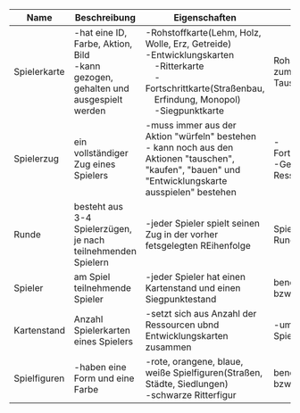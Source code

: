 | Name         	| Beschreibung 	| Eigenschaften                                                                                        	| Verwendung 	| Instanzen 	|
|--------------	|--------------	|------------------------------------------------------------------------------------------------------	|------------	|-----------	|
| Spielerkarte 	|    -hat eine ID, Farbe, Aktion, Bild <br/> -kann gezogen, gehalten und ausgespielt werden          	| -Rohstoffkarte(Lehm, Holz, Wolle, Erz, Getreide) <br />-Entwicklungskarten<br />&emsp;-Ritterkarte<br />&emsp;-Fortschrittkarte(Straßenbau, <br />&emsp;Erfindung, Monopol)<br />&emsp;-Siegpunktkarte|Rohstoffkarten werden zum Kaufen und Tauschen benötigt|-95 Rohstoffkarten<br />-25 Entwicklungskarten|
|Spielerzug           	|   ein vollständiger Zug eines Spielers         	|  -muss immer aus der Aktion "würfeln" bestehen<br />- kann noch aus den Aktionen "tauschen", "kaufen", "bauen" und "Entwicklungskarte ausspielen" bestehen|      -Fortschritt(Siegpunkte)<br />-Gewinn von Ressourcenkarten      	|   0-unendlich möglich      	|
|Runde|     besteht aus 3-4 Spielerzügen, je nach teilnehmenden Spielern       	|  -jeder Spieler spielt seinen Zug in der vorher fetsgelegten REihenfolge<br />| Spiel besteht aus Runden|0-unendlich möglich    	|
|Spieler|   am Spiel teilnehmende Spieler|  -jeder Spieler hat einen Kartenstand und einen Siegpunktestand<br />| benötigt um Runde bzw. Spiel zu spielen|   1-4 |
|Kartenstand|   Anzahl Spielerkarten eines Spielers           	|  -setzt sich aus Anzahl der Ressourcen ubnd Entwicklungskarten zusammen<br />|-um "Liquidität" eines Spielers darzustellen|   1-130      	|
|Spielfiguren| -haben eine Form und eine Farbe|  -rote, orangene, blaue, weiße Spielfiguren(Straßen, Städte, Siedlungen)<br />-schwarze Ritterfigur| benötigt um Runde bzw. Spiel zu spielen|  -4 Städte, 5 Siedlungen, 15 Straßen |
